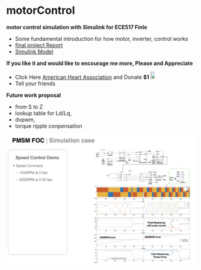 # motorControl
**motor control simulation with Simulink for ECE517 Finle**<br />
* Some fundamental introduction for how motor, inverter, control works
* [final project Report](https://github.com/foreverui/motorControl/blob/main/PMSM%20FOC%20Control%20PDF.pdf)<br />
* [Simulink Model](https://github.com/foreverui/motorControl/blob/main/PMmotorFocECE517.slx)<br />

**If you like it and would like to encourage me more, Please and Appreciate**<br /> 
* Click Here [American Heart Association](https://raiseyourwayforaha.funraise.org/fundraiser/ethan-guan?fundraiserPrompt=2854525) and Donate **$1** <a href="https://raiseyourwayforaha.funraise.org/fundraiser/ethan-guan?fundraiserPrompt=2854525"><img src="https://www.heart.org/-/media/Life-is-Why/Logos/Life_is_Why_logo.png" width=15% height=15%></a>
* Tell your friends

**Future work proposal**
* from S to Z
* lookup table for Ld/Lq, 
* dvpwm, 
* torque ripple conpensation

![Performance Demo](ShowPerf.png)
